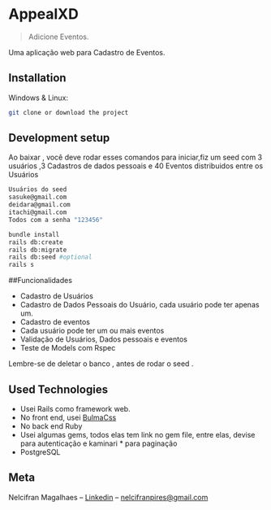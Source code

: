 # AppealXD
> Adicione Eventos.


Uma aplicação web para Cadastro de Eventos.


## Installation

Windows & Linux:

```sh
git clone or download the project
```


## Development setup

Ao baixar , você deve rodar esses comandos para iniciar,fiz um seed com 3 usuários ,3 Cadastros de dados pessoais e 40 Eventos distribuidos entre os Usuários

```sh
Usuários do seed
sasuke@gmail.com
deidara@gmail.com
itachi@gmail.com
Todos com a senha "123456"
```

```sh
bundle install
rails db:create
rails db:migrate
rails db:seed #optional
rails s
```
##Funcionalidades
* Cadastro de Usuários
* Cadastro de Dados Pessoais do Usuário, cada usuário pode ter apenas um.
* Cadastro de eventos
* Cada usuário pode ter um ou mais eventos
* Validação de Usuários, Dados pessoais e eventos
* Teste de Models com Rspec

Lembre-se de deletar o banco , antes de rodar o seed .

## Used Technologies

* Usei Rails como framework web.
* No front end, usei [BulmaCss](https://bulma.io/)
* No back end Ruby
* Usei algumas gems, todos elas tem link no gem file, entre elas, devise para autenticação e kaminari * para paginação
* PostgreSQL

## Meta
Nelcifran Magalhaes – [Linkedin](https://www.linkedin.com/in/nelcifranpires/
) – nelcifranpires@gmail.com

